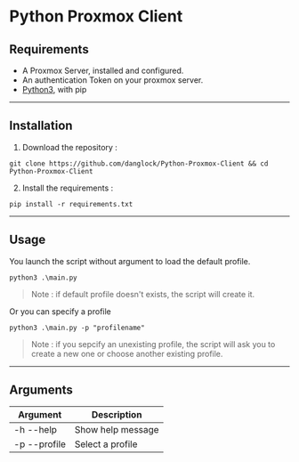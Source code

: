 # Python Proxmox Client


## Requirements

- A Proxmox Server, installed and configured.
- An authentication Token on your proxmox server.
- [Python3](https://www.python.org/downloads/), with pip

***
## Installation
1. Download the repository :
```
git clone https://github.com/danglock/Python-Proxmox-Client && cd Python-Proxmox-Client
```
2. Install the requirements :
```
pip install -r requirements.txt
```

***
## Usage

You launch the script without argument to load the default profile.
```
python3 .\main.py
```
> Note : if default profile doesn't exists, the script will create it.

Or you can specify a profile

```
python3 .\main.py -p "profilename"
```

> Note : if you sepcify an unexisting profile, the script will ask you to create a new one or choose another existing profile.



***
## Arguments

| Argument      | Description       |
|---------------|-------------------|
| -h --help     | Show help message |
| -p --profile  | Select a profile  |
